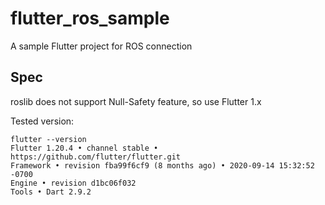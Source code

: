 # flutter_ros_sample

A sample Flutter project for ROS connection

## Spec
roslib does not support Null-Safety feature, so use Flutter 1.x

Tested version:  
```
flutter --version
Flutter 1.20.4 • channel stable • https://github.com/flutter/flutter.git
Framework • revision fba99f6cf9 (8 months ago) • 2020-09-14 15:32:52 -0700
Engine • revision d1bc06f032
Tools • Dart 2.9.2
```